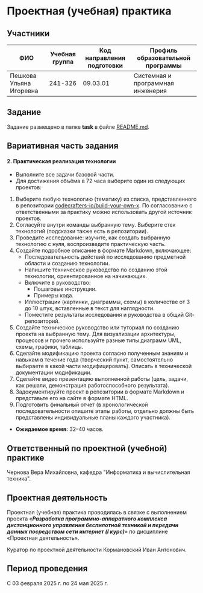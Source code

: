 # Проектная (учебная) практика

## Участники

| ФИО | Учебная группа | Код направления подготовки | Профиль образовательной программы |
|-|-|-|-|
| Пешкова Ульяна Игоревна |241-326|09.03.01|Системная и программная инженерия|

## Задание

Задание размещено в папке **task** в файле [README.md](task/README.md).

## Вариативная часть задания

#### 2. Практическая реализация технологии

- Выполните все задачи базовой части.
- Для достижения объёма в 72 часа выберите один из следующих проектов:

1. Выберите любую технологию (тематику) из списка, представленного в репозитории [codecrafters-io/build-your-own-x](https://github.com/codecrafters-io/build-your-own-x). По согласованию с ответственными за практику можно использовать другой источник проектов.
2. Согласуйте внутри команды выбранную тему. Выберите стек технологий (подсказки также есть в репозитории).
3. Проведите исследование: изучите, как создать выбранную технологию с нуля, воспроизведите практическую часть.
4. Создайте подробное описание в формате Markdown, включающее:
   - Последовательность действий по исследованию предметной области и созданию технологии.
   - Напишите техническое руководство по созданию этой технологии, ориентированное на начинающих.
   - Включите в руководство:
     - Пошаговые инструкции.
     - Примеры кода.
   - Иллюстрации (картинки, диаграммы, схемы) в количестве от 3 до 10 штук, вставленные в текст для наглядности.
   - Поместите результаты исследования и руководства в общий Git-репозиторий.
5. Создайте техническое руководство или туториал по созданию проекта на выбранную тему. Для визуализации архитектуры, процессов и прочего используйте разные типы диаграмм UML, схемы, графики, таблицы.
6. Сделайте модификацию проекта согласно полученным знаниям и навыкам в течение года (творческий пункт, самостоятельно выбираете в какой части модифицировать). Описать в технической документации модификации.
7. Сделайте видео презентацию выполненной работы (цель, задачи, как решали, демонстрация работоспособного результата).
8. Задокументируйте проект в репозитории в формате Markdown и представьте его на сайте в формате HTML.
9. Подготовить финальный отчет (в хронологической последовательности опишите этапы работы, отдельно должны быть представлены индивидуальные планы каждого участника).

- **Ожидаемое время:** 32–40 часов.

## Ответственный по проектной (учебной) практике

Чернова Вера Михайловна, кафедра "Информатика и вычислительная техника".

## Проектная деятельность

Проектная (учебная) практика проводилась в связке с выполнением проекта «***Разработка программно-аппаратного комплекса дистанционного управления беспилотной техникой и передачи данных посредством сети интернет (I курс)***» по дисциплине «Проектная деятельность».

Куратор по проектной деятельности Кормановский Иван Антонович.

## Период проведения

С 03 февраля 2025 г. по 24 мая 2025 г.
